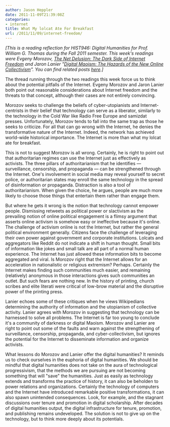 ```yaml
---
author: Jason Heppler
date: 2011-11-09T21:39:08Z
categories:
- internet
title: What My lolcat Ate For Breakfast
url: /2011/11/09/internet-freedom/
---
```


*[This is a reading reflection for HIST946: Digital Humanities for Prof. William G. Thomas during the Fall 2011 semester. This week's readings were Evgeny Morozov, *[The Net Delusion: The Dark Side of Internet Freedom](http://www.amazon.com/Net-Delusion-Dark-Internet-Freedom/dp/1586488740)* and Jaron Lanier "[Digital Maoism: The Hazards of the New Online Collectivism](http://edge.org/3rd_culture/lanier06/lanier06_index.html)". You can find related posts [here](http://jasonheppler.org/the-digital-humanities-seminar.html).]*

The thread running through the two readings this week force us to think about the
potential pitfalls of the Internet. Evgeny Morozov and Jaron Lanier both point out
reasonable considerations about Internet freedom and the threats to that concept,
although their cases are not entirely convincing.

Morozov seeks to challenge the beliefs of cyber-utopianists and Internet-centrists in
their belief that technology can serve as a liberator, similarly to the
technology in the Cold War like Radio Free Europe and samizdat presses. Unfortunately,
Morozov tends to fall into the same trap as those he seeks to criticize. For all that
can go wrong with the Internet, he denies the transformative nature of the Internet.
Indeed, the network has achieved world-wide historical importance. The Internet is more
than what my lolcat ate for breakfast.

This is not to suggest Morozov is all wrong. Certainly, he is right to point out that
authoritarian regimes can use the Internet just as effectively as activists. The
three pillars of authoritarianism that he identifies — surveillance, censorship, and
propaganda — can be strengthened through the Internet. One's involvement in social
media may reveal yourself to secret police, or authoritarian states may enroll the
same technology in the spread of disinformation or propaganda. Distraction is also a
tool of authoritarianism. When given the choice, he argues, people are much more likely
to choose those things that entertain them rather than engage them.

But where he gets it wrong is the notion that technology cannot empower people.
Dismissing retweets as political power or slactivism as the prevailing notion of online political engagement is a flimsy
argument that asserts online activism is somehow easy or ineffective because it's
online. The challenge of activism online is not the Internet, but rather the
general political environment generally. Citizens face the challenge of leveraging
their own power against government and corporate institutions. Lolcats and
aggregators like Reddit do not indicate a shift in human thought. Small bits of information like jokes and small talk are all part of a normal human
experience. The Internet has just allowed these information bits to become aggregated
and viral. Is Morozov right that the Internet allows for an acceleration in
nationalistic or religious extremism? Perhaps. Certainly the Internet makes finding
such communities much easier, and remaining (relatively) anonymous in those
interactions gives such communities an outlet. But such fears are nothing new.
In the history of printing, church scribes and elite literati were critical
of low-brow material and the disruptive power of the printing press.

Lanier echoes some of these critiques when he views Wikipedians determining the
authority of information and the utopianism of collective activity. Lanier agrees
with Morozov in suggesting that technology can be harnessed to solve all problems.
The Internet is far too young to conclude it's a community of darkness or digital
Maoism. Morozov and Lanier are right to point out some of the faults and warn against
the strengthening of surveillance, censorship, propaganda, and cyber-collectivism,
but ignores the potential for the Internet to disseminate information and organize
activists.

What lessons do Morozov and Lanier offer the digital humanities? It
reminds us to check ourselves in the euphoria of digital humanities. We should be
mindful that digital humanities does not take on the aura of technological
progressivism, that the methods we are pursuing are not becoming something that will
"save" the humanities. Just as easily as technology extends and transforms the
practice of history, it can also be beholden to power relations and organizations.
Certainly the technology of computers and the Internet have introduced remarkable
positive transformations, it can also spawn unintended consequences. Look, for
example, and the stagnant discussions over tenure and promotion in digital
scholarship. After decades of digital humanities output, the digital infrastructure
for tenure, promotion, and publishing remains undeveloped. The solution is not to
give up on the technology, but to think more deeply about its potentials.
